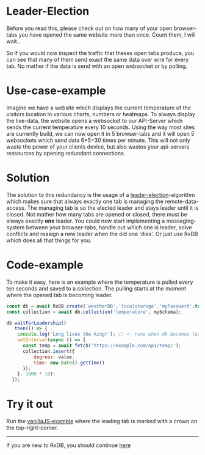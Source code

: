 # Leader-Election

Before you read this, please check out on how many of your open browser-tabs you have opened the same website more than once. Count them, I will wait..

So if you would now inspect the traffic that theses open tabs produce, you can see that
many of them send exact the same data over wire for every tab. No mather if the data is send with an open websocket or by polling.

# Use-case-example
Imagine we have a website which displays the current temperature of the visitors location in various charts, numbers or heatmaps.
To always display the live-data, the website opens a websocket to our API-Server which sends the current temperature every 10 seconds.
Using the way most sites are currently build, we can now open it in 5 browser-tabs and it will open 5 websockets which send data 6*5=30 times per minute. This will not only waste the power of your clients device, but also wastes your api-servers ressources by opening redundant connections.

# Solution
The solution to this redundancy is the usage of a [leader-election](https://en.wikipedia.org/wiki/Leader_election)-algorithm which makes sure that always exactly one tab is managing the remote-data-access. The managing tab is so the elected leader and stays leader until it is closed. Not mather how many tabs are opened or closed, there must be always exactly **one** leader.
You could now start implementing a messaging-system between your browser-tabs, handle out which one is leader, solve conflicts and reasign a new leader when the old one 'dies'.
Or just use RxDB which does all that things for you.


# Code-example
To make it easy, here is an example where the temperature is pulled every ten seconds
and saved to a collection.
The pulling starts at the moment where the opened tab is becoming leader.

```js
const db = await RxDB.create('weatherDB','localstorage','myPassword',true);
const collection = await db.collection('temperature', mySchema);

db.waitForLeadership()
  .then(() => {
    console.log('Long lives the king!'); // <- runs when db becomes leader
    setInterval(async () => {
      const temp = await fetch('https://example.com/api/temp/');
      collection.insert({
          degrees: value,
          time: new Date().getTime()
      });
    }, 1000 * 10);
  });
```

# Try it out
Run the [vanillaJS-example](../examples/vanilla/) where the leading tab is marked with a crown on the top-right-corner.




---------
If you are new to RxDB, you should continue [here](../examples)
